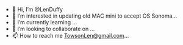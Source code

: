 - 👋 Hi, I’m @LenDuffy
- 👀 I’m interested in updating old MAC mini to accept OS Sonoma...
- 🌱 I’m currently learning ...
- 💞️ I’m looking to collaborate on ...
- 📫 How to reach me TowsonLen@gmail.com...

<!---
LenDuffy/LenDuffy is a ✨ special ✨ repository because its `README.md` (this file) appears on your GitHub profile.
You can click the Preview link to take a look at your changes.
--->

